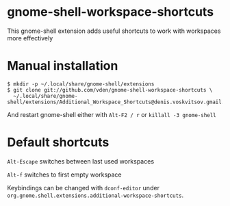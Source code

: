 # gnome-shell-workspace-shortcuts
This gnome-shell extension adds useful shortcuts to work with workspaces more effectively

# Manual installation

```
$ mkdir -p ~/.local/share/gnome-shell/extensions
$ git clone git://github.com/vden/gnome-shell-workspace-shortcuts \
  ~/.local/share/gnome-shell/extensions/Additional_Workspace_Shortcuts@denis.voskvitsov.gmail.com
```
  
And restart gnome-shell either with `Alt-F2 / r` or `killall -3 gnome-shell`

# Default shortcuts
`Alt-Escape` switches between last used workspaces

`Alt-f` switches to first empty workspace

Keybindings can be changed with `dconf-editor` under `org.gnome.shell.extensions.additional-workspace-shortcuts`.
